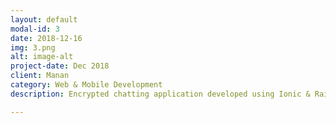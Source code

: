 ```yaml
---
layout: default
modal-id: 3
date: 2018-12-16
img: 3.png
alt: image-alt
project-date: Dec 2018
client: Manan
category: Web & Mobile Development
description: Encrypted chatting application developed using Ionic & Rails.

---
```

